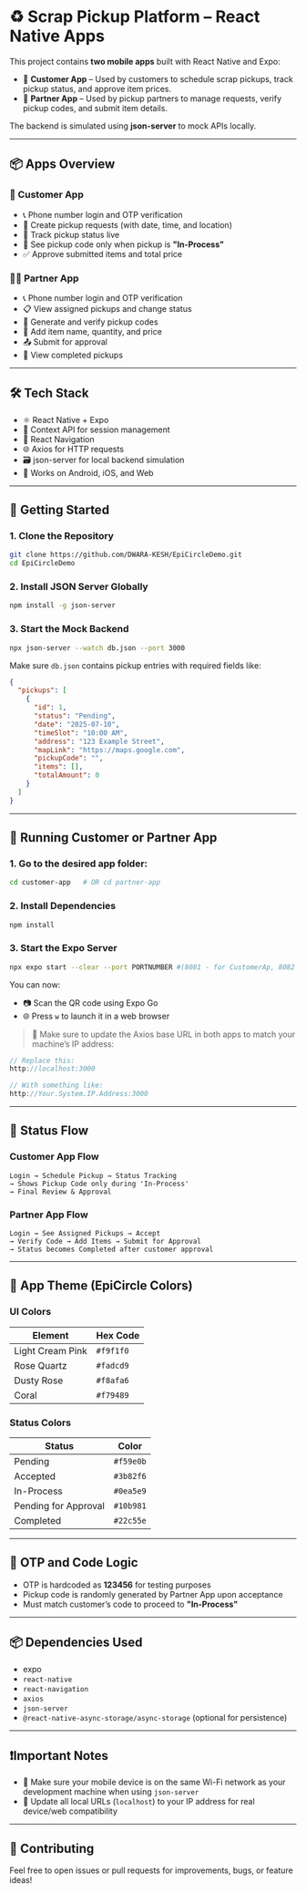 
# ♻️ Scrap Pickup Platform – React Native Apps

This project contains **two mobile apps** built with React Native and Expo:

- 📱 **Customer App** – Used by customers to schedule scrap pickups, track pickup status, and approve item prices.
- 🤝 **Partner App** – Used by pickup partners to manage requests, verify pickup codes, and submit item details.

The backend is simulated using **json-server** to mock APIs locally.

---

## 📦 Apps Overview

### 👤 Customer App
- 📞 Phone number login and OTP verification  
- 📅 Create pickup requests (with date, time, and location)  
- 🚚 Track pickup status live  
- 🔐 See pickup code only when pickup is **"In-Process"**  
- ✅ Approve submitted items and total price  

### 🧑‍🔧 Partner App
- 📞 Phone number login and OTP verification  
- 📋 View assigned pickups and change status  
- 🔑 Generate and verify pickup codes  
- 📝 Add item name, quantity, and price  
- 📤 Submit for approval  
- 📁 View completed pickups  

---

## 🛠 Tech Stack
- ⚛️ React Native + Expo  
- 🔌 Context API for session management  
- 🧭 React Navigation  
- 🌐 Axios for HTTP requests  
- 🗃️ json-server for local backend simulation  
- 📱 Works on Android, iOS, and Web  

---

## 🚀 Getting Started

### 1. Clone the Repository
```bash
git clone https://github.com/DWARA-KESH/EpiCircleDemo.git
cd EpiCircleDemo
```

### 2. Install JSON Server Globally
```bash
npm install -g json-server
```

### 3. Start the Mock Backend
```bash
npx json-server --watch db.json --port 3000
```

Make sure `db.json` contains pickup entries with required fields like:

```json
{
  "pickups": [
    {
      "id": 1,
      "status": "Pending",
      "date": "2025-07-10",
      "timeSlot": "10:00 AM",
      "address": "123 Example Street",
      "mapLink": "https://maps.google.com",
      "pickupCode": "",
      "items": [],
      "totalAmount": 0
    }
  ]
}
```

---

## 📲 Running Customer or Partner App

### 1. Go to the desired app folder:
```bash
cd customer-app   # OR cd partner-app
```

### 2. Install Dependencies
```bash
npm install
```

### 3. Start the Expo Server
```bash
npx expo start --clear --port PORTNUMBER #(8081 - for CustomerAp, 8082 - for PartnerApp)
```

You can now:
- 📷 Scan the QR code using Expo Go  
- 🌐 Press `w` to launch it in a web browser  

> 🔄 Make sure to update the Axios base URL in both apps to match your machine’s IP address:

```js
// Replace this:
http://localhost:3000

// With something like:
http://Your.System.IP.Address:3000
```

---

## 🧭 Status Flow

### Customer App Flow
```
Login → Schedule Pickup → Status Tracking
→ Shows Pickup Code only during 'In-Process'
→ Final Review & Approval
```

### Partner App Flow
```
Login → See Assigned Pickups → Accept
→ Verify Code → Add Items → Submit for Approval
→ Status becomes Completed after customer approval
```

---

## 🎨 App Theme (EpiCircle Colors)

### UI Colors

| Element              | Hex Code  |
|----------------------|-----------|
| Light Cream Pink     | `#f9f1f0` |
| Rose Quartz          | `#fadcd9` |
| Dusty Rose           | `#f8afa6` |
| Coral                | `#f79489` |

### Status Colors

| Status               | Color      |
|----------------------|------------|
| Pending              | `#f59e0b`  |
| Accepted             | `#3b82f6`  |
| In-Process           | `#0ea5e9`  |
| Pending for Approval | `#10b981`  |
| Completed            | `#22c55e`  |

---

## 🔐 OTP and Code Logic

- OTP is hardcoded as **123456** for testing purposes  
- Pickup code is randomly generated by Partner App upon acceptance  
- Must match customer’s code to proceed to **"In-Process"**  

---

## 📦 Dependencies Used

- expo 
- `react-native`  
- `react-navigation`  
- `axios`  
- `json-server`  
- `@react-native-async-storage/async-storage` (optional for persistence)

---

## ❗Important Notes

- 📶 Make sure your mobile device is on the same Wi-Fi network as your development machine when using `json-server`
- 🔁 Update all local URLs (`localhost`) to your IP address for real device/web compatibility

---

## 🤝 Contributing
Feel free to open issues or pull requests for improvements, bugs, or feature ideas!
```
